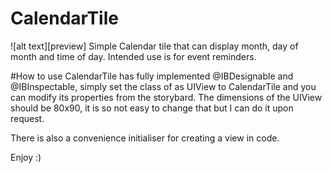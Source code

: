 # CalendarTile
![alt text][preview]
Simple Calendar tile that can display month, day of month and time of day. Intended use is for event reminders.

#How to use
CalendarTile has fully implemented @IBDesignable and @IBInspectable, simply set the class of as UIView to CalendarTile and you can modify its properties from the storybard.
The dimensions of the UIView should be 80x90, it is so not easy to change that but I can do it upon request.

There is also a convenience initialiser for creating a view in code.

Enjoy :)
